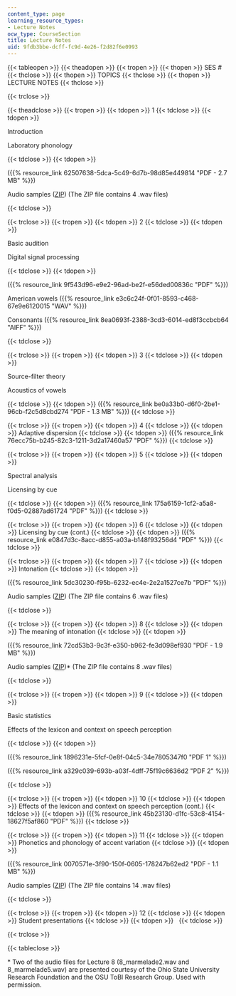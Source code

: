 ```yaml
---
content_type: page
learning_resource_types:
- Lecture Notes
ocw_type: CourseSection
title: Lecture Notes
uid: 9fdb3bbe-dcff-fc9d-4e26-f2d82f6e0993
---
```


{{< tableopen >}}
{{< theadopen >}}
{{< tropen >}}
{{< thopen >}}
SES #
{{< thclose >}}
{{< thopen >}}
TOPICS
{{< thclose >}}
{{< thopen >}}
LECTURE NOTES
{{< thclose >}}

{{< trclose >}}

{{< theadclose >}}
{{< tropen >}}
{{< tdopen >}}
1
{{< tdclose >}}
{{< tdopen >}}


Introduction

Laboratory phonology


{{< tdclose >}}
{{< tdopen >}}


({{% resource_link 62507638-5dca-5c49-6d7b-98d85e449814 "PDF - 2.7 MB" %}})

Audio samples ([ZIP](/ans7870/24/24.910/s07/lecturenotes/lec1_audio.zip)) (The ZIP file contains 4 .wav files)


{{< tdclose >}}

{{< trclose >}}
{{< tropen >}}
{{< tdopen >}}
2
{{< tdclose >}}
{{< tdopen >}}


Basic audition

Digital signal processing


{{< tdclose >}}
{{< tdopen >}}


({{% resource_link 9f543d96-e9e2-96ad-be2f-e56ded00836c "PDF" %}})

American vowels ({{% resource_link e3c6c24f-0f01-8593-c468-67e9e6120015 "WAV" %}})

Consonants ({{% resource_link 8ea0693f-2388-3cd3-6014-ed8f3ccbcb64 "AIFF" %}})


{{< tdclose >}}

{{< trclose >}}
{{< tropen >}}
{{< tdopen >}}
3
{{< tdclose >}}
{{< tdopen >}}


Source-filter theory

Acoustics of vowels


{{< tdclose >}}
{{< tdopen >}}
({{% resource_link be0a33b0-d6f0-2be1-96cb-f2c5d8cbd274 "PDF - 1.3 MB" %}})
{{< tdclose >}}

{{< trclose >}}
{{< tropen >}}
{{< tdopen >}}
4
{{< tdclose >}}
{{< tdopen >}}
Adaptive dispersion
{{< tdclose >}}
{{< tdopen >}}
({{% resource_link 76ecc75b-b245-82c3-1211-3d2a17460a57 "PDF" %}})
{{< tdclose >}}

{{< trclose >}}
{{< tropen >}}
{{< tdopen >}}
5
{{< tdclose >}}
{{< tdopen >}}


Spectral analysis

Licensing by cue


{{< tdclose >}}
{{< tdopen >}}
({{% resource_link 175a6159-1cf2-a5a8-f0d5-02887ad61724 "PDF" %}})
{{< tdclose >}}

{{< trclose >}}
{{< tropen >}}
{{< tdopen >}}
6
{{< tdclose >}}
{{< tdopen >}}
Licensing by cue (cont.)
{{< tdclose >}}
{{< tdopen >}}
({{% resource_link e0847d3c-8acc-d855-a03a-b148f93256d4 "PDF" %}})
{{< tdclose >}}

{{< trclose >}}
{{< tropen >}}
{{< tdopen >}}
7
{{< tdclose >}}
{{< tdopen >}}
Intonation
{{< tdclose >}}
{{< tdopen >}}


({{% resource_link 5dc30230-f95b-6232-ec4e-2e2a1527ce7b "PDF" %}})

Audio samples ([ZIP](/ans7870/24/24.910/s07/lecturenotes/lec7_audio.zip)) (The ZIP file contains 6 .wav files)


{{< tdclose >}}

{{< trclose >}}
{{< tropen >}}
{{< tdopen >}}
8
{{< tdclose >}}
{{< tdopen >}}
The meaning of intonation
{{< tdclose >}}
{{< tdopen >}}


({{% resource_link 72cd53b3-9c3f-e350-b962-fe3d098ef930 "PDF - 1.9 MB" %}})

Audio samples ([ZIP](/ans7870/24/24.910/s07/lecturenotes/lec8_audio.zip))\* (The ZIP file contains 8 .wav files)


{{< tdclose >}}

{{< trclose >}}
{{< tropen >}}
{{< tdopen >}}
9
{{< tdclose >}}
{{< tdopen >}}


Basic statistics

Effects of the lexicon and context on speech perception


{{< tdclose >}}
{{< tdopen >}}


({{% resource_link 1896231e-5fcf-0e8f-04c5-34e7805347f0 "PDF 1" %}})

({{% resource_link a329c039-693b-a03f-4dff-75f19c6636d2 "PDF 2" %}})


{{< tdclose >}}

{{< trclose >}}
{{< tropen >}}
{{< tdopen >}}
10
{{< tdclose >}}
{{< tdopen >}}
Effects of the lexicon and context on speech perception (cont.)
{{< tdclose >}}
{{< tdopen >}}
({{% resource_link 45b23130-d1fc-53c8-4154-18627f5af860 "PDF" %}})
{{< tdclose >}}

{{< trclose >}}
{{< tropen >}}
{{< tdopen >}}
11
{{< tdclose >}}
{{< tdopen >}}
Phonetics and phonology of accent variation
{{< tdclose >}}
{{< tdopen >}}


({{% resource_link 0070571e-3f90-150f-0605-178247b62ed2 "PDF - 1.1 MB" %}})

Audio samples ([ZIP](/ans7870/24/24.910/s07/lecturenotes/lec11_audio.zip)) (The ZIP file contains 14 .wav files)


{{< tdclose >}}

{{< trclose >}}
{{< tropen >}}
{{< tdopen >}}
12
{{< tdclose >}}
{{< tdopen >}}
Student presentations
{{< tdclose >}}
{{< tdopen >}}
 
{{< tdclose >}}

{{< trclose >}}

{{< tableclose >}}

\* Two of the audio files for Lecture 8 (8\_marmelade2.wav and 8\_marmelade5.wav) are presented courtesy of the Ohio State University Research Foundation and the OSU ToBI Research Group. Used with permission.